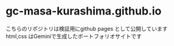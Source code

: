 # gc-masa-kurashima.github.io

こちらのリポジトリは検証用にgithub pages として公開しています  
html,css はGeminiで生成したポートフォリオサイトです

